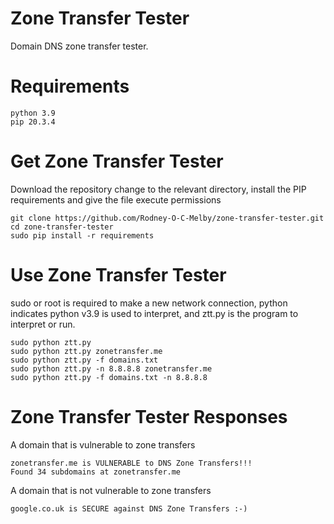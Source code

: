 # Zone Transfer Tester
Domain DNS zone transfer tester.

# Requirements
```
python 3.9
pip 20.3.4
```

# Get Zone Transfer Tester
Download the repository change to the relevant directory, install the PIP requirements and give the file execute permissions
```
git clone https://github.com/Rodney-O-C-Melby/zone-transfer-tester.git  
cd zone-transfer-tester
sudo pip install -r requirements
```  
  
# Use Zone Transfer Tester  
sudo or root is required to make a new network connection, python indicates python v3.9 is used to interpret, and ztt.py is the program to interpret or run.  
```
sudo python ztt.py  
sudo python ztt.py zonetransfer.me
sudo python ztt.py -f domains.txt  
sudo python ztt.py -n 8.8.8.8 zonetransfer.me  
sudo python ztt.py -f domains.txt -n 8.8.8.8
```  
# Zone Transfer Tester Responses  
A domain that is vulnerable to zone transfers
``` 
zonetransfer.me is VULNERABLE to DNS Zone Transfers!!!  
Found 34 subdomains at zonetransfer.me  
``` 
A domain that is not vulnerable to zone transfers
``` 
google.co.uk is SECURE against DNS Zone Transfers :-)  
```
